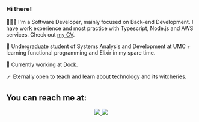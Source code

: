 ### Hi there!
<p> 👩🏻‍💻  I'm a Software Developer, mainly focused on Back-end Development. I have work experience and most practice with Typescript, Node.js and AWS services. Check out <a href="https://drive.google.com/file/d/1LQ4ygOWkWSg_Ps6-609b9Cc6bpGy4zGB/view?usp=sharing">my CV</a>.</p>
<p> 🌱  Undergraduate student of Systems Analysis and Development at UMC + learning functional programming and Elixir in my spare time. </p>
<p> 🔭  Currently working at <a href="https://dock.tech/">Dock</a>. </p>
<p> 🪄  Eternally open to teach and learn about technology and its witcheries. </p>

## You can reach me at:
<p align="center">
    <a href="https://br.linkedin.com/in/beatriz-mattos">
    <img src="https://img.shields.io/badge/LinkedIn-0077B5?style=for-the-badge&logo=linkedin&logoColor=white"/>
    </a>
     <a href="mailto:bjungersmattos@gmail.com?subject=Oi,%20Bia!%20">
    <img src="https://img.shields.io/badge/Gmail-D14836?style=for-the-badge&logo=gmail&logoColor=white"/>
    </a>
</p>
